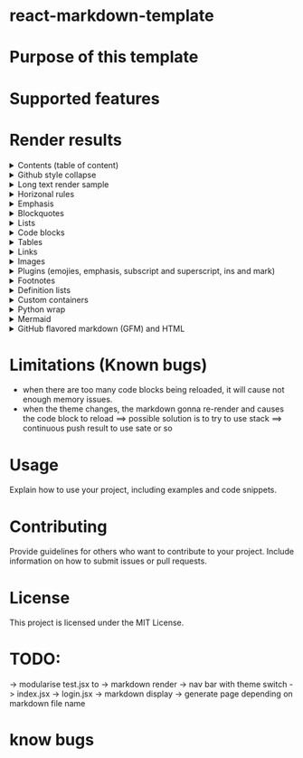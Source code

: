 # react-markdown-template

# Purpose of this template

# Supported features

# Render results

<details>
  <summary>Contents (table of content)</summary>
  ![](./README_img/contents.png?raw=true)
</details>

<details>
  <summary>Github style collapse</summary>
    ![](./README_img/githubstyle%20collapse.png?raw=true)
</details>

<details>
  <summary>Long text render sample</summary>
  ![](./README_img/long%20text%20render.png?raw=true)
</details>

<details>
  <summary>Horizonal rules</summary>
    ![](./README_img/horizontal%20rules.png?raw=true)
</details>

<details>
  <summary>Emphasis</summary>
    ![](./README_img/emphasis.png?raw=true)
</details>

<details>
  <summary>Blockquotes</summary>
    ![](./README_img/blockquotes.png?raw=true)
</details>

<details>
  <summary>Lists</summary>
    ![](./README_img/lists.png?raw=true)
</details>

<details>
  <summary>Code blocks</summary>
    ![](./README_img/code.png?raw=true)
</details>

<details>
  <summary>Tables</summary>
    ![](./README_img/table.png?raw=true)
</details>

<details>
  <summary>Links</summary>
    ![](./README_img/links.png?raw=true)
</details>

<details>
  <summary>Images</summary>
    ![](./README_img/images.png?raw=true)
</details>

<details>
  <summary>Plugins (emojies, emphasis, subscript and superscript, ins and mark)</summary>
    ![](./README_img/plugin-emojies-emphasis-sub_sup-ins-mark.png?raw=true)
</details>

<details>
  <summary>Footnotes</summary>
    ![](./README_img/footnotes.png?raw=true)
</details>

<details>
  <summary>Definition lists</summary>
    ![](./README_img/definition%20lists.png?raw=true)
</details>

<details>
  <summary>Custom containers</summary>
    ![](./README_img/container1.png?raw=true)
    ![](./README_img/container2.png?raw=true)
</details>

<details>
  <summary>Python wrap</summary>
    ![](./README_img/python%20wrap.png?raw=true)
</details>

<!-- <details>
  <summary>Python Pyodide</summary>
    ![](./README_img/ .png?raw=true)
</details> -->

<details>
  <summary>Mermaid</summary>
    ![](./README_img/mermaid1.png.png?raw=true)
    ![](./README_img/mermaid2.png.png?raw=true)
</details>
<details>
  <summary>GitHub flavored markdown (GFM) and HTML</summary>
    ![](./README_img/GFM%20and%20inline%20html.png?raw=true)
</details>

# Limitations (Known bugs)

-   when there are too many code blocks being reloaded, it will cause not enough memory issues.
-   when the theme changes, the markdown gonna re-render and causes the code block to reload
    ==> possible solution is to try to use stack ==> continuous push result to use sate or so

# Usage

Explain how to use your project, including examples and code snippets.

# Contributing

Provide guidelines for others who want to contribute to your project. Include information on how to submit issues or pull requests.

# License

This project is licensed under the MIT License.

# TODO:

-> modularise test.jsx to
-> markdown render
-> nav bar with theme switch
-> index.jsx
-> login.jsx
-> markdown display
-> generate page depending on markdown file name

# know bugs
